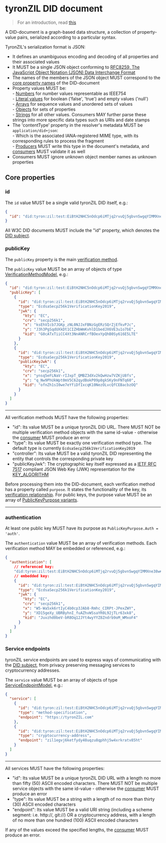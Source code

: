 # tyronZIL DID document

> For an introduction, read [this](./W3C-dids.md#did-document)

A DID-document is a graph-based data structure, a collection of property-value pairs, serialized according to a particular syntax.

TyronZIL's serialization format is JSON:  

- It defines an unambiguous encoding and decoding of all properties and their associated values
- It MUST be a single JSON object conforming to [RFC8259, The JavaScript Object Notation (JSON) Data Interchange Format](https://tools.ietf.org/html/rfc8259)  
- The names of the members of the JSON object MUST correspond to the [core property names](#core-properties) of the DID-document  
- Property values MUST be:  
        - [Numbers](https://tools.ietf.org/html/rfc8259#section-6) for number values representable as IEEE754  
        - [Literal values](https://tools.ietf.org/html/rfc8259#section-3) for boolean ('false', 'true') and empty values ('null')  
        - [Arrays](https://tools.ietf.org/html/rfc8259#section-5) for sequence values and unordered sets of values  
                - [Objects](https://tools.ietf.org/html/rfc8259#section-4) for sets of properties  
                - [Strings](https://tools.ietf.org/html/rfc8259#section-7) for all other values. Consumers MAY further parse these strings into more specific data types such as URIs and date stamps  
- The 'contentType' property in the resolver's metadata MUST be ```application/did+json```:  
        - Which is the associated IANA-registered MIME type, with its corresponding rules to process the fragment  
        - [Producers](./W3C-dids.md#producer) MUST write this type in the document's metadata, and [consumers](./W3C-dids.md#consumer) MUST validate it as well
- Consumers MUST ignore unknown object member names as unknown properties

## Core properties

### id

The ```id``` value MUST be a single valid tyronZIL DID itself, e.g.:

```json
{
  "id": "did:tyron:zil:test:EiBtH2NHC5nOdcp6iMTjq2rvuQj5gbvnSwgqYIMMXne38w"
}
```

All W3C DID documents MUST include the "id" property, which denotes the [DID subject](./W3C-dids.md#did-subject).

### publicKey

The ```publicKey``` property is the main [verification method](./W3C-dids.md#verification-method).

The ```publicKey``` value MUST be an array of objects of type [VerificationMethodModel](./implementation/models.md#verification-method-model), e.g.:

```json
{
  "id": "did:tyron:zil:test:EiBtH2NHC5nOdcp6iMTjq2rvuQj5gbvnSwgqYIMMXne38w",
  "publicKey": [
    {
      "id": "did:tyron:zil:test:EiBtH2NHC5nOdcp6iMTjq2rvuQj5gbvnSwgqYIMMXne38w#primarySigningKey",
      "type": "EcdsaSecp256k1VerificationKey2019",
      "jwk": {
        "kty": "EC",
        "crv": "secp256k1",
        "x": "ksEhVIcb7JGKp_zNL0NJJxFBNzGgERzSQrZjEfkvPJc",
        "y": "J3h3PgSqdUXkDt1CIZHbWmKvhlD1bedJX6VE3u1o7bE",
        "kid": "G0cATxTiiCC4Xt3NnANRCrfBOexYpQhB0Sy616E5LTE"
      }
    },
    {
      "id": "did:tyron:zil:test:EiBtH2NHC5nOdcp6iMTjq2rvuQj5gbvnSwgqYIMMXne38w#anotherSigningKey",
      "type": "EcdsaSecp256k1VerificationKey2019",
      "publicKeyJwk": {
        "kty": "EC",
        "crv": "secp256k1",
        "x": "ynsq5eFLNaV-rIJxpT_QMBZ3dXv2kQwHzw7VZKjU8fs",
        "y": "q_Nw9PhUkWpt0mV5C62qydBokP09p8gkSKy9nFNTq60",
        "kid": "ofnZh1sI0we7eYfiDfIxcqK10NezOLvcQfCEBacbzOQ"
      }
    }
  ]
}
```

---

All verification methods MUST have the following properties:

- "id": Its value MUST be a unique tyronZIL DID URL. There MUST NOT be multiple verification method objects with the same id-value - otherwise the [consumer](./W3C-dids.md#consumer) MUST produce an error
- "type": Its value MUST be exactly one verification method type. The default type is currently ```EcdsaSecp256k1VerificationKey2019```
- "controller": Its value MUST be a valid tyronZIL DID representing the entity that controls the corresponding private key
- "publicKeyJwk": The cryptographic key itself expressed as a [IETF RFC 7517](https://tools.ietf.org/html/rfc7517) compliant JSON Web Key (JWK) representation for the [KEY_ALGORITHM](./sidetree.md#key-algorithm)

Before processing them into the DID-document, each verification method has a property called ```purpose```. It states the functionality of the key, its [verification relationship](./W3C-dids.md#verification-relationship). For public keys, the purpose value MUST be an array of [PublicKeyPurpose variants](./implementation/models.md#public-key-purpose).

---

### authentication

At least one public key MUST have its purpose as ```PublicKeyPurpose.Auth = 'auth'```.

The ```authentication``` value MUST be an array of verification methods. Each verification method MAY be embedded or referenced, e.g.:

```json
{
  "authentication": [
    // referenced key:
    "did:tyron:zil:test:EiBtH2NHC5nOdcp6iMTjq2rvuQj5gbvnSwgqYIMMXne38w#primarySigningKey",
    // embedded key:
    {
      "id": "did:tyron:zil:test:EiBtH2NHC5nOdcp6iMTjq2rvuQj5gbvnSwgqYIMMXne38w#authentication-key",
      "type": "EcdsaSecp256k1VerificationKey2019",
      "jwk": {
        "kty": "EC",
        "crv": "secp256k1",
        "x": "W5-Wa5xk6rtIyC4b0cp3JAb8-Rmhc_CIRPt-JPexZWY",
        "y": "XD15geXy_UBRByhnI_fuAZhvWSsaYR0L92jTLr63xk8",
        "kid": "Juvzhd0beV-bR8Oq12JYt4wyYYZ8Zndrb9oM_WMxoF4"
      }
    }
  ]
}
```

### Service endpoints

tyronZIL service endpoints are used to express ways of communicating with the [DID subject](./W3C-dids.md#did-subject), from privacy preserving messaging services to cryptocurrency addresses.

The ```service``` value MUST be an array of objects of type [ServiceEndpointModel](./implementation/models.md#service-endpoint-model), e.g.:

```json
{
  "service": [
    {
      "id": "did:tyron:zil:test:EiBtH2NHC5nOdcp6iMTjq2rvuQj5gbvnSwgqYIMMXne38w#tyronZIL-website",
      "type": "method-specification",
      "endpoint": "https://tyronZIL.com"
    },
    {
      "id": "did:tyron:zil:test:EiBtH2NHC5nOdcp6iMTjq2rvuQj5gbvnSwgqYIMMXne38w#ZIL-address",
      "type": "cryptocurrency-address",
      "endpoint": "zil1egvj6ketfydy48uqzu8qphhj5w4xrkratv85ht"
    }
  ]
}
```

---

All services MUST have the following properties:

- "id": Its value MUST be a unique tyronZIL DID URL with a length no more than fifty (50) ASCII encoded characters. There MUST NOT be multiple service objects with the same id-value - otherwise the [consumer](./W3C-dids.md#consumer) MUST produce an error
- "type": Its value MUST be a string with a length of no more than thirty (30) ASCII encoded characters
- "endpoint": Its value MUST be a valid URI string (including a scheme segment: i.e. http://, git://) OR a cryptocurrency address, with a length of no more than one hundred (100) ASCII encoded characters

If any of the values exceed the specified lengths, the [consumer](./W3C-dids.md#consumer) MUST produce an error.
